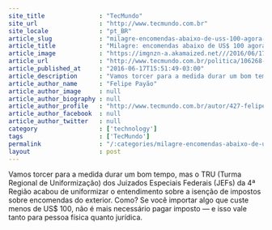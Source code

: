```yaml
---
site_title               : "TecMundo"
site_url                 : "http://www.tecmundo.com.br"
site_locale              : "pt_BR"
article_slug             : "milagre-encomendas-abaixo-de-uss-100-agora-sao-isentas-de-impostos"
article_title            : "Milagre: encomendas abaixo de US$ 100 agora são isentas de impostos"
article_image            : "https://imgnzn-a.akamaized.net///2016/06/17/17155111064451-t1200x480.jpg"
article_url              : "http://www.tecmundo.com.br/politica/106268-milagre-encomendas-u-100-isentas-impostos.htm"
article_published_at     : "2016-06-17T15:51:49-03:00"
article_description      : "Vamos torcer para a medida durar um bom tempo, mas o TRU (Turma Regional de Uniformização) dos Juizados Especiais Federais (JEFs) da 4ª Região acabou de uniformizar o entendimento sobre a isenção de impostos sobre encomendas do exterior. Como? Se você importar algo que custe menos de US$ 100, não é mais necessário pagar imposto — e isso vale tanto para pessoa física quanto jurídica."
article_author_name      : "Felipe Payão"
article_author_image     : null
article_author_biography : null
article_author_profile   : "http://www.tecmundo.com.br/autor/427-felipe-payao/"
article_author_facebook  : null
article_author_twitter   : null
category                 : ['technology']
tags                     : ['TecMundo']
permalink                : "/:categories/milagre-encomendas-abaixo-de-uss-100-agora-sao-isentas-de-impostos/"
layout                   : post
---
```


Vamos torcer para a medida durar um bom tempo, mas o TRU (Turma Regional de Uniformização) dos Juizados Especiais Federais (JEFs) da 4ª Região acabou de uniformizar o entendimento sobre a isenção de impostos sobre encomendas do exterior. Como? Se você importar algo que custe menos de US$ 100, não é mais necessário pagar imposto — e isso vale tanto para pessoa física quanto jurídica.
